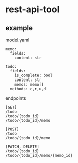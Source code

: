# rest-api-tool

## example

model.yaml
```
memo:
  fields:
    content: str

todo:
  fields:
    is_complete: bool
    content: str
    memos: memo[]
  methods: c,r,u,d
  ```
  
  
  endpoints
  ```
  [GET]
  /todo
  /todo/{todo_id}
  /todo/{todo_id}/memo
  
  [POST]
  /todo
  /todo/{todo_id}/memo
  
  [PATCH, DELETE]
  /todo/{todo_id}
  /todo/{todo_id}/memo/{memo_id}
  ```
